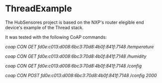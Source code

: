 # ThreadExample

The HubSensores project is based on the NXP's router elegible end device's example of the Thread stack.

It was tested with the following CoAP commands:

*coap CON GET fd0e:c013:d008:6bc3:70d8:4b0f:841f:7148 /temperature*

*coap CON GET fd0e:c013:d008:6bc3:70d8:4b0f:841f:7148 /humidity*

*coap CON GET fd0e:c013:d008:6bc3:70d8:4b0f:841f:7148 /config*

*coap CON POST fd0e:c013:d008:6bc3:70d8:4b0f:841f:7148 /config 2000*
